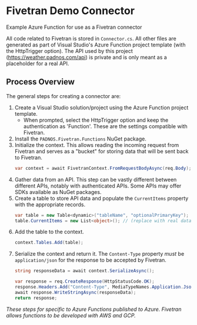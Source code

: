 # Fivetran Demo Connector
Example Azure Function for use as a Fivetran connector

All code related to Fivetran is stored in `Connector.cs`. All other files are generated as part of Visual Studio's Azure Function project template (with the HttpTrigger option). The API used by this project (https://weather.padnos.com/api) is private and is only meant as a placeholder for a real API.

## Process Overview
The general steps for creating a connector are:
1. Create a Visual Studio solution/project using the Azure Function project template.
   - When prompted, select the HttpTrigger option and keep the authentication as 'Function'. These are the settings compatible with Fivetran.
2. Install the `PADNOS.Fivetran.Functions` NuGet package.
3. Initialize the context. This allows reading the incoming request from Fivetran and serves as a "bucket" for storing data that will be sent back to Fivetran.
   ```csharp
   var context = await FivetranContext.FromRequestBodyAsync(req.Body);
   ```
4. Gather data from an API. This step can be vastly different between different APIs, notably with authenticated APIs. Some APIs may offer SDKs available as NuGet packages.
5. Create a table to store API data and populate the `CurrentItems` property with the appropriate records.
   ```csharp
   var table = new Table<dynamic>("tableName", "optionalPrimaryKey");
   table.CurrentItems = new List<object>(); // (replace with real data from the API)
   ```
6. Add the table to the context.
   ```csharp
   context.Tables.Add(table);
   ```
7. Serialize the context and return it. The `Content-Type` property *must* be `application/json` for the response to be accepted by Fivetran.
   ```csharp
   string responseData = await context.SerializeAsync();
   
   var response = req.CreateResponse(HttpStatusCode.OK);
   response.Headers.Add("Content-Type", MediaTypeNames.Application.Json);
   await response.WriteStringAsync(responseData);
   return response;
   ```

*These steps for specific to Azure Functions published to Azure. Fivetran allows functions to be developed with AWS and GCP.*
